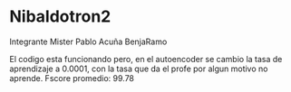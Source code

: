 # Nibaldotron2
Integrante
Mister Pablo Acuña
BenjaRamo

El codigo esta funcionando pero, en el autoencoder se cambio la tasa de aprendizaje a 0.0001, con la tasa que da el profe por algun motivo no aprende. 
Fscore promedio: 99.78
